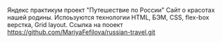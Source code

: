 Яндекс практикум проект "Путешествие по России"
Сайт о красотах нашей родины. 
Испоьзуются технологии HTML, БЭМ, CSS, flex-box верстка, Grid layout.
Ссылка на пооект https://github.com/MariyaFefilova/russian-travel.git